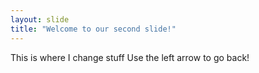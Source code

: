 ```yaml
---
layout: slide
title: "Welcome to our second slide!"
---
```

This is where I change stuff
Use the left arrow to go back!
